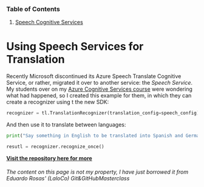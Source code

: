 ### Table of Contents
1. [Speech Cognitive Services](https://github.com/DiegoVega87/DiegoVega/blob/main/README.md#using-speech-services-for-translation)

# Using Speech Services for Translation

Recently Microsoft discontinued its Azure Speech Translate Cognitive Service, or rather, migrated it over to another service: the _Speech Service_. My students over on my
[Azure Cognitive Services course](https://www.udemy.com/azure-machine-learning-using-cognitive-services) were
wondering what had happened, so I created this example for them, in which they can create a recognizer using t
the new SDK:


```python
recognizer = tl.TranslationRecognizer(translation_config=speech_config)
```

And then use it to translate between languages:

```python
print("Say something in English to be translated into Spanish and German:")

resutl = recognizer.recognize_once()
```
[**Visit the repository here for more**](https://github.com/LaloCo/SpeechCognitiveService_Translate)

###### The content on this page is not my property, I have just borrowed it from Eduardo Rosas' (LaloCo) Git&GitHubMasterclass
